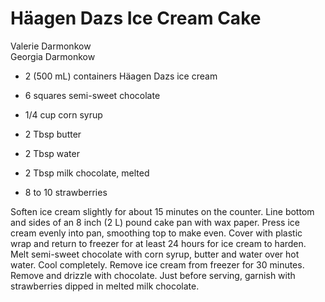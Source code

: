 # Häagen Dazs Ice Cream Cake

Valerie Darmonkow<br/>
Georgia Darmonkow

- 2 (500 mL) containers Häagen Dazs ice cream
- 6 squares semi-sweet chocolate
- 1/4 cup corn syrup

- 2 Tbsp butter
- 2 Tbsp water
- 2 Tbsp milk chocolate, melted
- 8 to 10 strawberries

Soften ice cream slightly for about 15 minutes on the counter. Line bottom and sides of an 8 inch (2 L) pound cake pan with wax paper.  Press ice cream evenly into pan, smoothing top to make even. Cover with plastic wrap and return to freezer for at least 24 hours for ice cream to harden. Melt semi-sweet chocolate with corn syrup, butter and water over hot water. Cool completely. Remove ice cream from freezer for 30 minutes. Remove and drizzle with chocolate. Just before serving, garnish with strawberries dipped in melted milk chocolate.